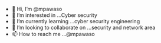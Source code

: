- 👋 Hi, I’m @mpawaso
- 👀 I’m interested in ...Cyber security 
- 🌱 I’m currently learning ...cyber security engineering
- 💞️ I’m looking to collaborate on ...security and network area
- 📫 How to reach me ...@mpawaso

<!---
mpawaso/mpawaso is a ✨ special ✨ repository because its `README.md` (this file) appears on your GitHub profile.
You can click the Preview link to take a look at your changes.
--->
